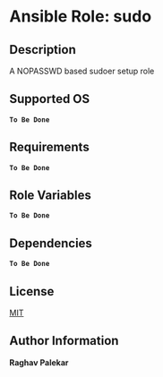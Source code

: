 # Ansible Role: sudo

## Description
A NOPASSWD based sudoer setup role

## Supported OS

**__`To Be Done`__**

## Requirements

**__`To Be Done`__**

## Role Variables

**__`To Be Done`__**

## Dependencies

**__`To Be Done`__**

## License

[MIT](http://opensource.org/licenses/MIT)

## Author Information

**__Raghav Palekar__**
